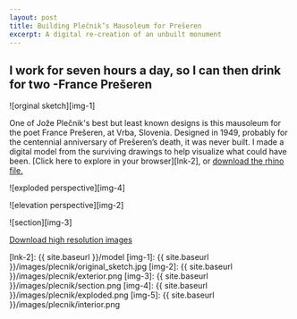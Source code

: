 ```yaml
---
layout: post
title: Building Plečnik’s Mausoleum for Prešeren
excerpt: A digital re-creation of an unbuilt monument
---
```


## I work for seven hours a day, so I can then drink for two -France Prešeren

![orginal sketch][img-1]

One of Jože Plečnik's best but least known designs is this mausoleum for the poet France Prešeren, at Vrba, Slovenia. Designed in 1949, probably for the centennial anniversary of Prešeren’s death, it was never built. I made a digital model from the surviving drawings to help visualize what could have been. [Click here to explore in your browser][lnk-2], or [download the rhino file.][lnk-1]

![exploded perspective][img-4]

![elevation perspective][img-2]

![section][img-3]

[Download high resolution images][lnk-1]

[lnk-1]: https://drive.google.com/folderview?id=0B3fdHD1DBpRNUkNuV09teUdjZHc&usp=sharing
[lnk-2]: {{ site.baseurl }}/model
[img-1]: {{ site.baseurl }}/images/plecnik/original_sketch.jpg
[img-2]: {{ site.baseurl }}/images/plecnik/exterior.png
[img-3]: {{ site.baseurl }}/images/plecnik/section.png
[img-4]: {{ site.baseurl }}/images/plecnik/exploded.png
[img-5]: {{ site.baseurl }}/images/plecnik/interior.png
